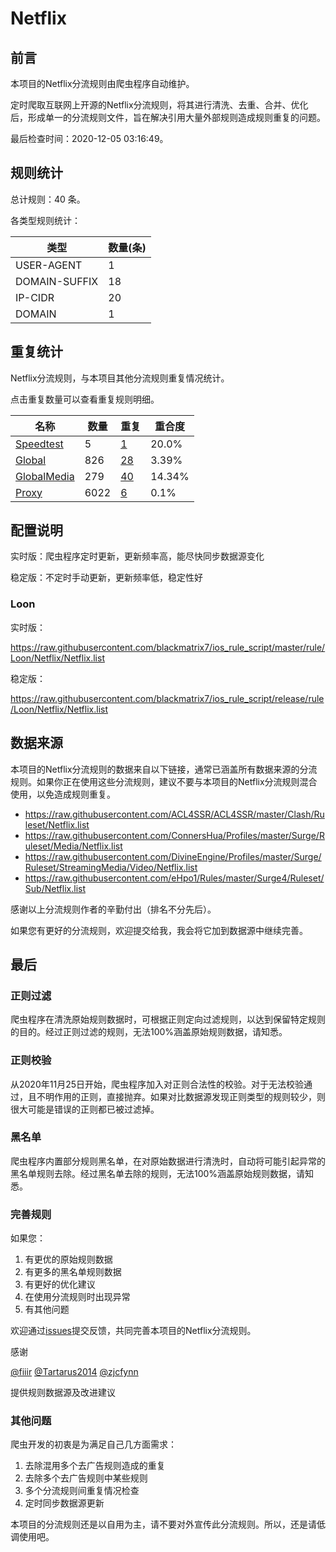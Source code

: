 # Netflix

## 前言

本项目的Netflix分流规则由爬虫程序自动维护。

定时爬取互联网上开源的Netflix分流规则，将其进行清洗、去重、合并、优化后，形成单一的分流规则文件，旨在解决引用大量外部规则造成规则重复的问题。




最后检查时间：2020-12-05 03:16:49。

## 规则统计

总计规则：40 条。

各类型规则统计：

| 类型 | 数量(条) |
| ---- | ---- |
| USER-AGENT | 1 |
| DOMAIN-SUFFIX | 18 |
| IP-CIDR | 20 |
| DOMAIN | 1 |
## 重复统计

Netflix分流规则，与本项目其他分流规则重复情况统计。

点击重复数量可以查看重复规则明细。

| 名称 | 数量 | 重复 | 重合度 |
| ---- | ---- | ---- | ------ |
|  [Speedtest](https://github.com/blackmatrix7/ios_rule_script/tree/master/rule/Loon/Speedtest)    | 5   | [1](https://github.com/blackmatrix7/ios_rule_script/tree/master/rule/Loon/Netflix/Repeat.list)   |   20.0% |
|  [Global](https://github.com/blackmatrix7/ios_rule_script/tree/master/rule/Loon/Global)    | 826   | [28](https://github.com/blackmatrix7/ios_rule_script/tree/master/rule/Loon/Netflix/Repeat.list)   |   3.39% |
|  [GlobalMedia](https://github.com/blackmatrix7/ios_rule_script/tree/master/rule/Loon/GlobalMedia)    | 279   | [40](https://github.com/blackmatrix7/ios_rule_script/tree/master/rule/Loon/Netflix/Repeat.list)   |   14.34% |
|  [Proxy](https://github.com/blackmatrix7/ios_rule_script/tree/master/rule/Loon/Proxy)    | 6022   | [6](https://github.com/blackmatrix7/ios_rule_script/tree/master/rule/Loon/Netflix/Repeat.list)   |   0.1% |
## 配置说明

实时版：爬虫程序定时更新，更新频率高，能尽快同步数据源变化

稳定版：不定时手动更新，更新频率低，稳定性好

### Loon 
实时版：

https://raw.githubusercontent.com/blackmatrix7/ios_rule_script/master/rule/Loon/Netflix/Netflix.list

稳定版：

https://raw.githubusercontent.com/blackmatrix7/ios_rule_script/release/rule/Loon/Netflix/Netflix.list

## 数据来源

本项目的Netflix分流规则的数据来自以下链接，通常已涵盖所有数据来源的分流规则。如果你正在使用这些分流规则，建议不要与本项目的Netflix分流规则混合使用，以免造成规则重复。

- https://raw.githubusercontent.com/ACL4SSR/ACL4SSR/master/Clash/Ruleset/Netflix.list
- https://raw.githubusercontent.com/ConnersHua/Profiles/master/Surge/Ruleset/Media/Netflix.list
- https://raw.githubusercontent.com/DivineEngine/Profiles/master/Surge/Ruleset/StreamingMedia/Video/Netflix.list
- https://raw.githubusercontent.com/eHpo1/Rules/master/Surge4/Ruleset/Sub/Netflix.list


感谢以上分流规则作者的辛勤付出（排名不分先后）。

如果您有更好的分流规则，欢迎提交给我，我会将它加到数据源中继续完善。

## 最后

### 正则过滤

爬虫程序在清洗原始规则数据时，可根据正则定向过滤规则，以达到保留特定规则的目的。经过正则过滤的规则，无法100%涵盖原始规则数据，请知悉。

### 正则校验

从2020年11月25日开始，爬虫程序加入对正则合法性的校验。对于无法校验通过，且不明作用的正则，直接抛弃。如果对比数据源发现正则类型的规则较少，则很大可能是错误的正则都已被过滤掉。

### 黑名单

爬虫程序内置部分规则黑名单，在对原始数据进行清洗时，自动将可能引起异常的黑名单规则去除。经过黑名单去除的规则，无法100%涵盖原始规则数据，请知悉。

### 完善规则

如果您：

1. 有更优的原始规则数据
2. 有更多的黑名单规则数据
3. 有更好的优化建议
4. 在使用分流规则时出现异常
5. 有其他问题

欢迎通过[issues](https://github.com/blackmatrix7/ios_rule_script/issues/new)提交反馈，共同完善本项目的Netflix分流规则。

感谢

[@fiiir](https://github.com/fiiir) [@Tartarus2014](https://github.com/Tartarus2014) [@zjcfynn](https://github.com/zjcfynn) 

提供规则数据源及改进建议

### 其他问题

爬虫开发的初衷是为满足自己几方面需求：

1. 去除混用多个去广告规则造成的重复
2. 去除多个去广告规则中某些规则
3. 多个分流规则间重复情况检查
4. 定时同步数据源更新

本项目的分流规则还是以自用为主，请不要对外宣传此分流规则。所以，还是请低调使用吧。